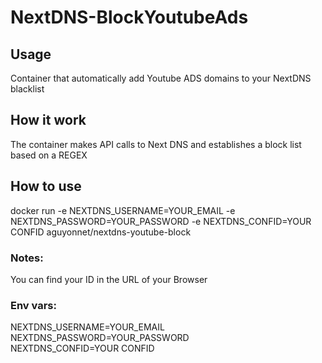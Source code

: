 # NextDNS-BlockYoutubeAds

## Usage
Container that automatically add Youtube ADS domains to your NextDNS blacklist

## How it work
The container makes API calls to Next DNS and establishes a block list based on a REGEX

## How to use
docker run -e NEXTDNS_USERNAME=YOUR_EMAIL -e NEXTDNS_PASSWORD=YOUR_PASSWORD -e NEXTDNS_CONFID=YOUR CONFID aguyonnet/nextdns-youtube-block

### Notes:
You can find your ID in the URL of your Browser

### Env vars:

NEXTDNS_USERNAME=YOUR_EMAIL</br>
NEXTDNS_PASSWORD=YOUR_PASSWORD</br>
NEXTDNS_CONFID=YOUR CONFID</br>

